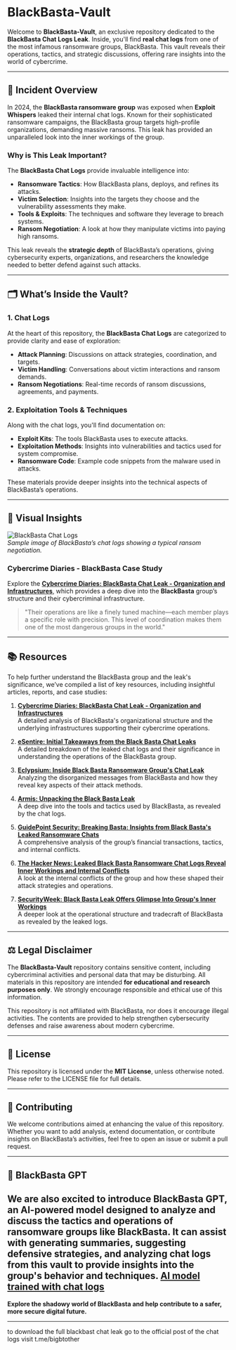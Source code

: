 # BlackBasta-Vault

Welcome to **BlackBasta-Vault**, an exclusive repository dedicated to the **BlackBasta Chat Logs Leak**. Inside, you'll find **real chat logs** from one of the most infamous ransomware groups, BlackBasta. This vault reveals their operations, tactics, and strategic discussions, offering rare insights into the world of cybercrime.

---

## 🚨 **Incident Overview**

In 2024, the **BlackBasta ransomware group** was exposed when **Exploit Whispers** leaked their internal chat logs. Known for their sophisticated ransomware campaigns, the BlackBasta group targets high-profile organizations, demanding massive ransoms. This leak has provided an unparalleled look into the inner workings of the group.

### **Why is This Leak Important?**

The **BlackBasta Chat Logs** provide invaluable intelligence into:

- **Ransomware Tactics**: How BlackBasta plans, deploys, and refines its attacks.
- **Victim Selection**: Insights into the targets they choose and the vulnerability assessments they make.
- **Tools & Exploits**: The techniques and software they leverage to breach systems.
- **Ransom Negotiation**: A look at how they manipulate victims into paying high ransoms.

This leak reveals the **strategic depth** of BlackBasta’s operations, giving cybersecurity experts, organizations, and researchers the knowledge needed to better defend against such attacks.

---

## 🗂️ **What’s Inside the Vault?**

### 1. **Chat Logs**

At the heart of this repository, the **BlackBasta Chat Logs** are categorized to provide clarity and ease of exploration:

- **Attack Planning**: Discussions on attack strategies, coordination, and targets.
- **Victim Handling**: Conversations about victim interactions and ransom demands.
- **Ransom Negotiations**: Real-time records of ransom discussions, agreements, and payments.

### 2. **Exploitation Tools & Techniques**

Along with the chat logs, you'll find documentation on:

- **Exploit Kits**: The tools BlackBasta uses to execute attacks.
- **Exploitation Methods**: Insights into vulnerabilities and tactics used for system compromise.
- **Ransomware Code**: Example code snippets from the malware used in attacks.

These materials provide deeper insights into the technical aspects of BlackBasta’s operations.

---

## 📸 **Visual Insights**

![BlackBasta Chat Logs](https://github.com/shadowhunter-kdbx/BlackBasta-Vault/blob/main/image.jpeg)  
*Sample image of BlackBasta’s chat logs showing a typical ransom negotiation.*

### **Cybercrime Diaries - BlackBasta Case Study**

Explore the **[Cybercrime Diaries: BlackBasta Chat Leak - Organization and Infrastructures](https://www.cybercrimediaries.com/post/black-basta-chat-leak-organization-and-infrastructures)**, which provides a deep dive into the **BlackBasta** group’s structure and their cybercriminal infrastructure.

> "Their operations are like a finely tuned machine—each member plays a specific role with precision. This level of coordination makes them one of the most dangerous groups in the world."

---

## 📚 **Resources**

To help further understand the BlackBasta group and the leak's significance, we’ve compiled a list of key resources, including insightful articles, reports, and case studies:


   
1. **[Cybercrime Diaries: BlackBasta Chat Leak - Organization and Infrastructures](https://www.cybercrimediaries.com/post/black-basta-chat-leak-organization-and-infrastructures)**  
   A detailed analysis of BlackBasta's organizational structure and the underlying infrastructures supporting their cybercrime operations.

2. **[eSentire: Initial Takeaways from the Black Basta Chat Leaks](https://www.esentire.com/blog/initial-takeaways-from-the-black-basta-chat-leaks)**  
   A detailed breakdown of the leaked chat logs and their significance in understanding the operations of the BlackBasta group.

3. **[Eclypsium: Inside Black Basta Ransomware Group's Chat Leak](https://eclypsium.com/blog/inside-black-basta-ransomware-groups-chat-leak/)**  
   Analyzing the disorganized messages from BlackBasta and how they reveal key aspects of their attack methods.

4. **[Armis: Unpacking the Black Basta Leak](https://www.armis.com/blog/unpacking-the-black-basta-leak/)**  
   A deep dive into the tools and tactics used by BlackBasta, as revealed by the chat logs.

5. **[GuidePoint Security: Breaking Basta: Insights from Black Basta's Leaked Ransomware Chats](https://www.guidepointsecurity.com/blog/breaking-basta-insights-from-black-bastas-leaked-ransomware-chats/)**  
   A comprehensive analysis of the group’s financial transactions, tactics, and internal conflicts.

6. **[The Hacker News: Leaked Black Basta Ransomware Chat Logs Reveal Inner Workings and Internal Conflicts](https://thehackernews.com/2025/02/leaked-black-basta-chat-logs-reveal.html)**  
   A look at the internal conflicts of the group and how these shaped their attack strategies and operations.

7. **[SecurityWeek: Black Basta Leak Offers Glimpse Into Group's Inner Workings](https://www.securityweek.com/black-basta-leak-offers-glimpse-into-groups-inner-workings/)**  
    A deeper look at the operational structure and tradecraft of BlackBasta as revealed by the leaked logs.

---

## ⚖️ **Legal Disclaimer**

The **BlackBasta-Vault** repository contains sensitive content, including cybercriminal activities and personal data that may be disturbing. All materials in this repository are intended **for educational and research purposes only**. We strongly encourage responsible and ethical use of this information.

This repository is not affiliated with BlackBasta, nor does it encourage illegal activities. The contents are provided to help strengthen cybersecurity defenses and raise awareness about modern cybercrime.

---

## 📜 **License**

This repository is licensed under the **MIT License**, unless otherwise noted. Please refer to the LICENSE file for full details.

---

## 🔐 **Contributing**

We welcome contributions aimed at enhancing the value of this repository. Whether you want to add analysis, extend documentation, or contribute insights on BlackBasta’s activities, feel free to open an issue or submit a pull request.

---

## 🤖 **BlackBasta GPT**

We are also excited to introduce **BlackBasta GPT**, an AI-powered model designed to analyze and discuss the tactics and operations of ransomware groups like BlackBasta. It can assist with generating summaries, suggesting defensive strategies, and analyzing chat logs from this vault to provide insights into the group's behavior and techniques.
**[AI model trained with chat logs ](https://chatgpt.com/g/g-67b80f8b69f08191923d8e6c3fb929b6-blackbastagpt)**  
---

**Explore the shadowy world of BlackBasta and help contribute to a safer, more secure digital future.**

---

to download the full blackbast chat leak go to the official post of the chat logs  visit t.me/bigbtother

